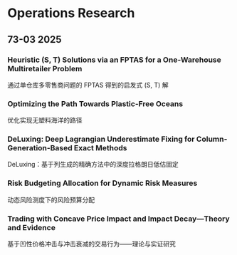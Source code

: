 # Operations Research

## 73-03 2025

### Heuristic (S, T) Solutions via an FPTAS for a One-Warehouse Multiretailer Problem

通过单仓库多零售商问题的 FPTAS 得到的启发式 (S, T) 解

### Optimizing the Path Towards Plastic-Free Oceans

优化实现无塑料海洋的路径

### DeLuxing: Deep Lagrangian Underestimate Fixing for Column-Generation-Based Exact Methods

DeLuxing：基于列生成的精确方法中的深度拉格朗日低估固定

### Risk Budgeting Allocation for Dynamic Risk Measures

动态风险测度下的风险预算分配

### Trading with Concave Price Impact and Impact Decay—Theory and Evidence

基于凹性价格冲击与冲击衰减的交易行为——理论与实证研究


